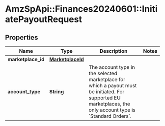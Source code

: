 # AmzSpApi::Finances20240601::InitiatePayoutRequest

## Properties
Name | Type | Description | Notes
------------ | ------------- | ------------- | -------------
**marketplace_id** | [**MarketplaceId**](MarketplaceId.md) |  | 
**account_type** | **String** | The account type in the selected marketplace for which a payout must be initiated. For supported EU marketplaces, the only account type is &#x60;Standard Orders&#x60;. | 

